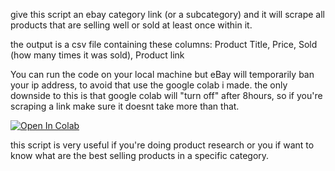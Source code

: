 give this script an ebay category link (or a subcategory) and it will scrape all products that are selling well or sold at least once within it.

the output is a csv file containing these columns: Product Title, Price, Sold (how many times it was sold), Product link

You can run the code on your local machine but eBay will temporarily ban your ip address, to avoid that use the google colab i made.
the only downside to this is that google colab will "turn off" after 8hours, so if you're scraping a link make sure it doesnt take more than that.


[![Open In Colab](https://colab.research.google.com/assets/colab-badge.svg)](https://colab.research.google.com/drive/1PGxdWCTLlus3mldUawrsdkiF5z8jf-sN#)


this script is very useful if you're doing product research or you if want to know what are the best selling products in a specific category.
